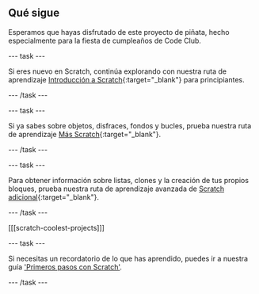 ## Qué sigue

Esperamos que hayas disfrutado de este proyecto de piñata, hecho especialmente para la fiesta de cumpleaños de Code Club.

--- task ---

Si eres nuevo en Scratch, continúa explorando con nuestra ruta de aprendizaje [Introducción a Scratch](https://projects.raspberrypi.org/en/pathways/scratch-intro){:target="_blank"} para principiantes.

--- /task ---

--- task ---

Si ya sabes sobre objetos, disfraces, fondos y bucles, prueba nuestra ruta de aprendizaje [Más Scratch](https://projects.raspberrypi.org/en/pathways/more-scratch){:target="_blank"}.

--- /task ---

--- task ---

Para obtener información sobre listas, clones y la creación de tus propios bloques, prueba nuestra ruta de aprendizaje avanzada de [Scratch adicional](https://projects.raspberrypi.org/en/pathways/further-scratch){:target="_blank"}.

--- /task ---

[[[scratch-coolest-projects]]]

--- task ---

Si necesitas un recordatorio de lo que has aprendido, puedes ir a nuestra guía ['Primeros pasos con Scratch'](https://projects.raspberrypi.org/en/projects/getting-started-scratch).

--- /task ---

